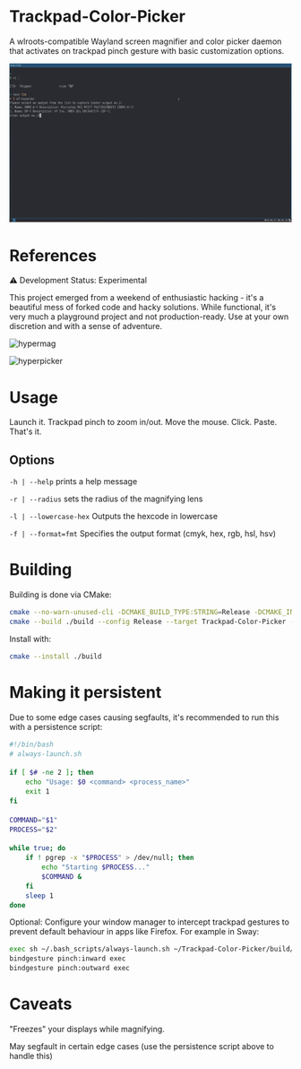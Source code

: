 # Trackpad-Color-Picker

A wlroots-compatible Wayland screen magnifier and color picker daemon that activates on trackpad pinch gesture with basic customization options.

![preview](./preview.gif)

# References

⚠️ Development Status: Experimental

This project emerged from a weekend of enthusiastic hacking - it's a beautiful mess of forked code and hacky solutions. While functional, it's very much a playground project and not production-ready. Use at your own discretion and with a sense of adventure.

![hypermag](https://github.com/SIMULATAN/hyprmag)

![hyperpicker](https://github.com/hyprwm/hyprpicker)

# Usage

Launch it. Trackpad pinch to zoom in/out. Move the mouse. Click. Paste. That's it.

## Options

`-h | --help` prints a help message

`-r | --radius` sets the radius of the magnifying lens

`-l | --lowercase-hex` Outputs the hexcode in lowercase

`-f | --format=fmt` Specifies the output format (cmyk, hex, rgb, hsl, hsv)

# Building

Building is done via CMake:

```sh
cmake --no-warn-unused-cli -DCMAKE_BUILD_TYPE:STRING=Release -DCMAKE_INSTALL_PREFIX:PATH=/usr -S . -B ./build
cmake --build ./build --config Release --target Trackpad-Color-Picker -j`nproc 2>/dev/null || getconf _NPROCESSORS_CONF`
```

Install with:

```sh
cmake --install ./build
```

# Making it persistent

Due to some edge cases causing segfaults, it's recommended to run this with a persistence script:

```bash
#!/bin/bash
# always-launch.sh

if [ $# -ne 2 ]; then
    echo "Usage: $0 <command> <process_name>"
    exit 1
fi

COMMAND="$1"
PROCESS="$2"

while true; do
    if ! pgrep -x "$PROCESS" > /dev/null; then
        echo "Starting $PROCESS..."
        $COMMAND &
    fi
    sleep 1
done
```

Optional: Configure your window manager to intercept trackpad gestures to prevent default behaviour in apps like Firefox. For example in Sway:

```bash
exec sh ~/.bash_scripts/always-launch.sh ~/Trackpad-Color-Picker/build/Trackpad-Color-Picker Trackpad-Color-
bindgesture pinch:inward exec
bindgesture pinch:outward exec
```

# Caveats

"Freezes" your displays while magnifying.

May segfault in certain edge cases (use the persistence script above to handle this)
